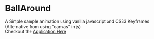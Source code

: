 BallAround
==================

A Simple sample animation using vanilla javascript and CSS3 Keyframes  
(Alternative from using "canvas" in js)  
Checkout the [Application Here](http://kiquedev.github.io/BallAround/)
